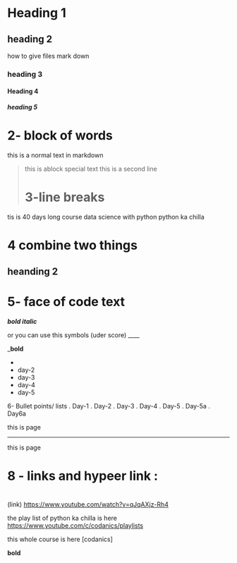 #  Heading 1
## heading 2
how to give  files mark down
### heading 3
#### Heading 4
##### heading 5

# 2- block of words 

this is a normal  text in markdown
> this is ablock special text
> this is a second line
> # 3-line **breaks**
> 
tis is 40 days long course data science
with python
python ka chilla 

# 4 combine two things
## heanding 2
# 5- face of code text

***bold italic***

or  you can use this symbols (uder score) ____


___bold__

-
- day-2
- day-3
- day-4
- day-5

6- Bullet points/ lists
 . Day-1 
 . Day-2
 . Day-3
 . Day-4
 . Day-5
  . Day-5a
  . Day6a    

this is page 
______
this is page
# 8 - links and hypeer link :
#

(link)  <https://www.youtube.com/watch?v=qJqAXjz-Rh4>

the play list of python ka chilla is here  https://www.youtube.com/c/codanics/playlists

this whole course is here [codanics] 



**bold**


